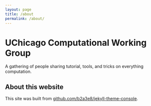 ```yaml
---
layout: page
title: /about
permalink: /about/
---
```


# UChicago Computational Working Group

A gathering of people sharing tutorial, tools, and tricks on everything computation. 

## About this website

This site was built from [github.com/b2a3e8/jekyll-theme-console](https://github.com/b2a3e8/jekyll-theme-console).
